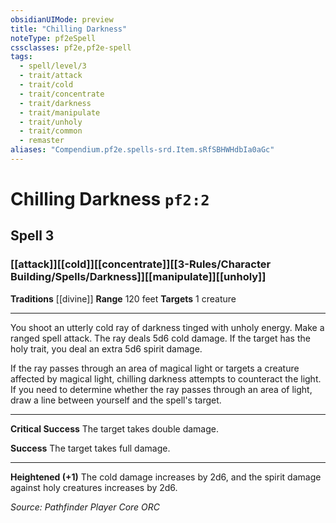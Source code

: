 ```yaml
---
obsidianUIMode: preview
title: "Chilling Darkness"
noteType: pf2eSpell
cssclasses: pf2e,pf2e-spell
tags:
  - spell/level/3
  - trait/attack
  - trait/cold
  - trait/concentrate
  - trait/darkness
  - trait/manipulate
  - trait/unholy
  - trait/common
  - remaster
aliases: "Compendium.pf2e.spells-srd.Item.sRfSBHWHdbIa0aGc" 
---
```

# Chilling Darkness  `pf2:2`  
## Spell 3
### [[attack]][[cold]][[concentrate]][[3-Rules/Character Building/Spells/Darkness]][[manipulate]][[unholy]]
**Traditions** [[divine]]
**Range** 120 feet
**Targets** 1 creature
* * * 
You shoot an utterly cold ray of darkness tinged with unholy energy. Make a ranged spell attack. The ray deals 5d6 cold damage. If the target has the holy trait, you deal an extra 5d6 spirit damage.

If the ray passes through an area of magical light or targets a creature affected by magical light, chilling darkness attempts to counteract the light. If you need to determine whether the ray passes through an area of light, draw a line between yourself and the spell's target.

* * *

**Critical Success** The target takes double damage.

**Success** The target takes full damage.

* * *

**Heightened (+1)** The cold damage increases by 2d6, and the spirit damage against holy creatures increases by 2d6.

*Source: Pathfinder Player Core*
*ORC*